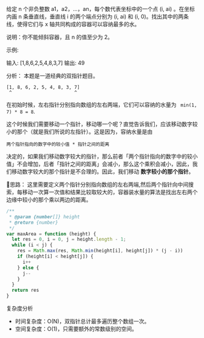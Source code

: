给定 n 个非负整数 a1，a2，...，an，每个数代表坐标中的一个点 (i, ai) 。在坐标内画 n 条垂直线，垂直线 i 的两个端点分别为
(i, ai) 和 (i, 0)。找出其中的两条线，使得它们与 x 轴共同构成的容器可以容纳最多的水。

说明：你不能倾斜容器，且 n 的值至少为 2。

示例:

输入: [1,8,6,2,5,4,8,3,7]
输出: 49

分析：
本题是一道经典的双指针题目。
```
[1, 8, 6, 2, 5, 4, 8, 3, 7]
 ^                       ^
```

在初始时候，左右指针分别指向数组的左右两端，它们可以容纳的水量为 ` min(1, 7) * 8 = 8`.

这个时候我们需要移动一个指针，移动哪一个呢？直觉告诉我们，应该移动数字较小的那个（就是我们所说的左指针）。这是因为，容纳水量是由
```
两个指针指向的数字中的较小值 * 指针之间的距离
```
决定的，如果我们移动数字较大的指针，那么前者「两个指针指向的数字中的较小值」不会增加，后者「指针之间的距离」会减小，那么这个乘积会减小，因此，我们移动数字较大的那个指针是不合理的。因此，我们移动 **数字较小的那个指针**。

思路：
  这里需要定义两个指针分别指向数组的左右两端,然后两个指针向中间搜索，每移动一次算一次值和结果比较取较大的，容器装水量的算法是找出左右两个边缘中较小的那个乘以两边的距离。
```js
/**
 * @param {number[]} height
 * @return {number}
 */
var maxArea = function (height) {
  let res = 0, i = 0, j = height.length - 1;
  while (i < j) {
    res = Math.max(res, Math.min(height[i], height[j]) * (j - i))
    if (height[i] < height[j]) {
      i++
    } else {
      j--
    }
  }
  return res
}
```
复杂度分析
* 时间复杂度：O(N)，双指针总计最多遍历整个数组一次。
* 空间复杂度：O(1)，只需要额外的常数级别的空间。